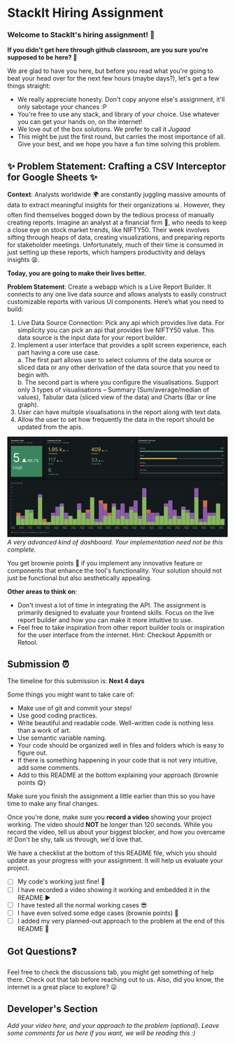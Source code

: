 # StackIt Hiring Assignment

### Welcome to StackIt's hiring assignment! 🚀

**If you didn't get here through github classroom, are you sure you're supposed to be here? 🤨**


We are glad to have you here, but before you read what you're going to beat your head over for the next few hours (maybe days?), let's get a few things straight:
- We really appreciate honesty. Don't copy anyone else's assignment, it'll only sabotage your chances :P
- You're free to use any stack, and library of your choice. Use whatever you can get your hands on, on the internet!
- We love out of the box solutions. We prefer to call it *Jugaad* 
- This might be just the first round, but carries the most importance of all. Give your best, and we hope you have a fun time solving this problem.

## ✨ **Problem Statement: Crafting a CSV Interceptor for Google Sheets** ✨

**Context**:
Analysts worldwide 🌍 are constantly juggling massive amounts of data to extract meaningful insights for their organizations 📊. However, they often find themselves bogged down by the tedious process of manually creating reports. Imagine an analyst at a financial firm 🏦, who needs to keep a close eye on stock market trends, like NIFTY50. Their week involves sifting through heaps of data, creating visualizations, and preparing reports for stakeholder meetings. Unfortunately, much of their time is consumed in just setting up these reports, which hampers productivity and delays insights 😫.

**Today, you are going to make their lives better.**

**Problem Statement**:
Create a webapp which is a Live Report Builder. It connects to any one live data source and allows analysts to easily construct customizable reports with various UI components. 
Here’s what you need to build:
1. Live Data Source Connection: Pick any api which provides live data. For simplicity you can pick an api that provides live NIFTY50 value. This data source is the input data for your report builder.
2. Implement a user interface that provides a split screen experience, each part having a core use case. <br>
   a. The first part allows user to select columns of the data source or sliced data or any other derivation of the data source that you need to begin with. <br>
   b. The second part is where you configure the visualisations. Support only 3 types of visualisations – Summary (Sum/average/median of values), Tabular data (sliced view of the data) and Charts (Bar or line graph). 
3. User can have multiple visualisations in the report along with text data.
4. Allow the user to set how frequently the data in the report should be updated from the apis.

![Dashboard](https://github.com/StackItHQ/Hiring-Assignment-Frontend/blob/main/dashboard-eg.jpg?raw=true)
<i> A very advanced kind of dashboard. Your implementation need not be this complete. </i>

You get brownie points 🍪 if you implement any innovative feature or components that enhance the tool's functionality. Your solution should not just be functional but also aesthetically appealing.

**Other areas to think on**:
- Don't invest a lot of time in integrating the API. The assignment is primarily designed to evaluate your frontend skills. Focus on the live report builder and how you can make it more intuitive to use.
- Feel free to take inspiration from other report builder tools or inspiration for the user interface from the internet. Hint: Checkout Appsmith or Retool.
  
## Submission ⏰
The timeline for this submission is: **Next 4 days**

Some things you might want to take care of:
- Make use of git and commit your steps!
- Use good coding practices.
- Write beautiful and readable code. Well-written code is nothing less than a work of art.
- Use semantic variable naming.
- Your code should be organized well in files and folders which is easy to figure out.
- If there is something happening in your code that is not very intuitive, add some comments.
- Add to this README at the bottom explaining your approach (brownie points 😋)

Make sure you finish the assignment a little earlier than this so you have time to make any final changes.

Once you're done, make sure you **record a video** showing your project working. The video should **NOT** be longer than 120 seconds. While you record the video, tell us about your biggest blocker, and how you overcame it! Don't be shy, talk us through, we'd love that.

We have a checklist at the bottom of this README file, which you should update as your progress with your assignment. It will help us evaluate your project.

- [ ] My code's working just fine! 🥳
- [ ] I have recorded a video showing it working and embedded it in the README ▶️
- [ ] I have tested all the normal working cases 😎
- [ ] I have even solved some edge cases (brownie points) 💪
- [ ] I added my very planned-out approach to the problem at the end of this README 📜

## Got Questions❓
Feel free to check the discussions tab, you might get something of help there. Check out that tab before reaching out to us. Also, did you know, the internet is a great place to explore? 😛

## Developer's Section
*Add your video here, and your approach to the problem (optional). Leave some comments for us here if you want, we will be reading this :)*
